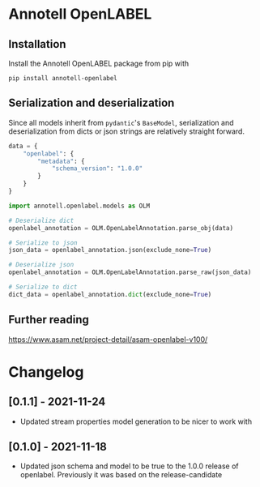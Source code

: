 # Annotell OpenLABEL

## Installation
Install the Annotell OpenLABEL package from pip with

    pip install annotell-openlabel

## Serialization and deserialization

Since all models inherit from `pydantic`'s `BaseModel`, serialization and deserialization from dicts or json strings are relatively straight forward. 

```py
data = {
    "openlabel": {
        "metadata": {
            "schema_version": "1.0.0"
        }
    }
}

import annotell.openlabel.models as OLM

# Deserialize dict
openlabel_annotation = OLM.OpenLabelAnnotation.parse_obj(data)

# Serialize to json
json_data = openlabel_annotation.json(exclude_none=True)

# Deserialize json
openlabel_annotation = OLM.OpenLabelAnnotation.parse_raw(json_data)

# Serialize to dict
dict_data = openlabel_annotation.dict(exclude_none=True)
```
    
## Further reading
https://www.asam.net/project-detail/asam-openlabel-v100/

# Changelog

## [0.1.1] - 2021-11-24
- Updated stream properties model generation to be nicer to work with

## [0.1.0] - 2021-11-18
- Updated json schema and model to be true to the 1.0.0 release of openlabel. Previously it was based on the release-candidate